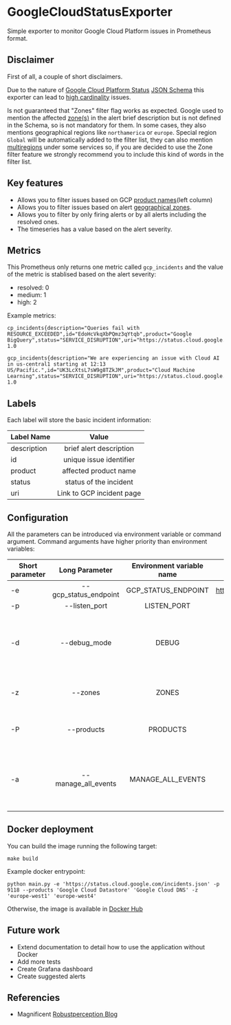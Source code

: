 # GoogleCloudStatusExporter
Simple exporter to monitor Google Cloud Platform issues in Prometheus format.

## Disclaimer
First of all, a couple of short disclaimers.

Due to the nature of [Google Cloud Platform Status](https://status.cloud.google.com) [JSON Schema](https://status.cloud.google.com/incidents.schema.json) this exporter can lead to [high cardinality](https://www.robustperception.io/cardinality-is-key) issues.

Is not guaranteed that "Zones" filter flag works as expected. Google used to mention the affected [zone(s)](https://cloud.google.com/docs/geography-and-regions#internal_services) in the alert brief description but is not defined in the Schema, so is not mandatory for them. In some cases, they also mentions geographical regions like ```northamerica``` or ```europe```. Special region ```Global``` will be automatically added to the filter list, they can also mention [multiregions](https://cloud.google.com/firestore/docs/locations#location-mr) under some services so, if you are decided to use the Zone filter feature we strongly recommend you to include this kind of words in the filter list.

## Key features
- Allows you to filter issues based on GCP [product names](https://status.cloud.google.com)(left column)
- Allows you to filter issues based on alert [geographical zones](https://cloud.google.com/docs/geography-and-regions#internal_services).
- Allows you to filter by only firing alerts or by all alerts including the resolved ones.
- The timeseries has a value based on the alert severity.

 
## Metrics
This Prometheus only returns one metric called ```gcp_incidents``` and the value of the metric is stablised based on the  alert severity:
  * resolved: 0
  * medium: 1
  * high: 2

Example metrics:

```
cp_incidents{description="Queries fail with RESOURCE_EXCEEDED",id="EdoHcVkqXbPQmz3qYtqb",product="Google BigQuery",status="SERVICE_DISRUPTION",uri="https://status.cloud.google.com/incidents/EdoHcVkqXbPQmz3qYtqb"} 1.0

gcp_incidents{description="We are experiencing an issue with Cloud AI in us-central1 starting at 12:13 US/Pacific.",id="UK3LcXtsL7sW9g8TZkJM",product="Cloud Machine Learning",status="SERVICE_DISRUPTION",uri="https://status.cloud.google.com/incidents/UK3LcXtsL7sW9g8TZkJM"} 1.0
```

 
## Labels
Each label will store the basic incident information:

| Label Name    | Value                       |
| ------------- |:---------------------------:|
| description   | brief alert description     |
| id            | unique issue identifier     |
| product       | affected product name       |
| status        | status of the incident      |
| uri           | Link to GCP incident page   |


## Configuration 

All the parameters can be introduced via environment variable or command argument. Command arguments have higher priority than environment variables:

| Short parameter    | Long Parameter           |  Environment variable name | Default Value | Format |
| -------------------|:------------------------:|:-----:|:-----:|:-----:|
| -e   | --gcp_status_endpoint | GCP_STATUS_ENDPOINT | https://status.cloud.google.com/incidents.json | URI as string |
| -p   | --listen_port | LISTEN_PORT | 9118 | integer |
| -d   | --debug_mode  | DEBUG | False | Boolean. Using the parameter without value will set is as True automatically |
| -z   | --zones | ZONES | | List of strings separated by space |
| -P   | --products | PRODUCTS | | List of strings separated by space |
| -a   | --manage_all_events | MANAGE_ALL_EVENTS | False | Boolean. Using the parameter without value will set is as True automatically |

## Docker deployment

You can build the image running the following target:

```
make build
```

Example docker entrypoint:

```
python main.py -e 'https://status.cloud.google.com/incidents.json' -p 9118 --products 'Google Cloud Datastore' 'Google Cloud DNS' -z 'europe-west1' 'europe-west4'
```

Otherwise, the image is available in [Docker Hub](https://hub.docker.com/repository/docker/norbega/gcp-status-exporter)

## Future work
- Extend documentation to detail how to use the application without Docker
- Add more tests
- Create Grafana dashboard
- Create suggested alerts

## Referencies
- Magnificent [Robustperception Blog](https://www.robustperception.io)
